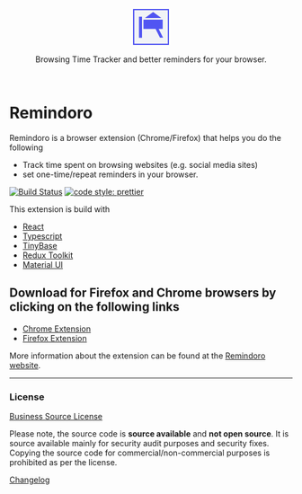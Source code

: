 <p align="center">
    <img src="./src/app/../img/remindoro-icon.png" alt="Remindoro" width="64" height="64" />
</p>

<p align="center">Browsing Time Tracker and better reminders for your browser.</p>

<br/>

# Remindoro

Remindoro is a browser extension (Chrome/Firefox) that helps you do the following
- Track time spent on browsing websites (e.g. social media sites)
- set one-time/repeat reminders in your browser.

[![Build Status](https://travis-ci.org/palerdot/remindoro.svg?branch=master)](https://travis-ci.org/palerdot/remindoro)
[![code style: prettier](https://img.shields.io/badge/code_style-prettier-ff69b4.svg?style=flat-square)](https://github.com/prettier/prettier)

This extension is build with

- [React](https://facebook.github.io/react/)
- [Typescript](https://www.typescriptlang.org/)
- [TinyBase](https://tinybase.org/)
- [Redux Toolkit](https://redux-toolkit.js.org/)
- [Material UI](https://mui.com/)

## Download for Firefox and Chrome browsers by clicking on the following links

- [Chrome Extension](https://chrome.google.com/webstore/detail/remindoro/njmniggbfobokemdjebnhmbldimkofkc/)
- [Firefox Extension](https://addons.mozilla.org/en-GB/firefox/addon/remindoro/)

More information about the extension can be found at the [Remindoro website](https://palerdot.in/remindoro).

---

### License

[Business Source License](./LICENSE)

Please note, the source code is **source available** and **not open source**. It is source available mainly for security audit purposes and security fixes. Copying the source code for commercial/non-commercial purposes is prohibited as per the license.

[Changelog](./CHANGELOG.md)

